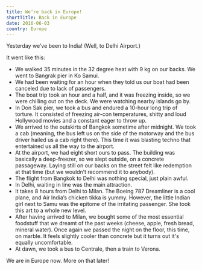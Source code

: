 ```yaml
---
title: We’re back in Europe!
shortTitle: Back in Europe
date: 2016-06-03
country: Europe
---
```


Yesterday we’ve been to India! (Well, to Delhi Airport.)

It went like this:

- We walked 35 minutes in the 32 degree heat with 9 kg on our backs. We went to Bangrak pier in Ko Samui.
- We had been waiting for an hour when they told us our boat had been canceled due to lack of passengers.
- The boat trip took an hour and a half, and it was freezing inside, so we were chilling out on the deck. We were watching nearby islands go by.
- In Don Sak pier, we took a bus and endured a 10-hour long trip of torture. It consisted of freezing air-con temperatures, shitty and loud Hollywood movies and a constant eager to throw up.
- We arrived to the outskirts of Bangkok sometime after midnight. We took a cab (meaning, the bus left us on the side of the motorway and the bus driver hailed us a cab right there). This time it was blasting techno that entertained us all the way to the airport.
- At the airport, we had eight short ours to pass. The building was basically a deep-freezer, so we slept outside, on a concrete passageway. Laying still on our backs on the street felt like redemption at that time (but we wouldn’t recommend it to anybody).
- The flight from Bangkok to Delhi was nothing special, just plain awful.
- In Delhi, waiting in line was the main attraction.
- It takes 8 hours from Delhi to Milan. The Boeing 787 Dreamliner is a cool plane, and Air India’s chicken tikka is yummy. However, the little Indian girl next to Samu was the epitome of the irritating passenger. She took this art to a whole new level.
- After having arrived to Milan, we bought some of the most essential foodstuff that we dreamt of the past weeks (cheese, apple, fresh bread, mineral water). Once again we passed the night on the floor, this time, on marble. It feels slightly cooler than concrete but it turns out it's equally uncomfortable.
- At dawn, we took a bus to Centrale, then a train to Verona.

We are in Europe now. More on that later! 
